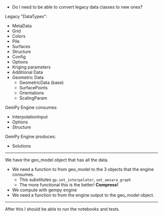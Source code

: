 - Do I need to be able to convert legacy data classes to new ones?

Legacy "DataTypes":
 - MetaData
 - Grid
 - Colors
- Pile
 - Surfaces
 - Structure
- Config
 - Options
 - Kriging parameters
 - Additional Data
- Geometric Data
  - GeometricData (base)
  - SurfacePoints
  - Orientations
  - ScalingParam


GemPy Engine consumes:
  - InterpolationInput
  - Options
  - Structure

GemPy Engine produces:
  - Solutions

---

We have the geo_model object that has all the data.

- We need a function to from geo_model to the 3 objects that the engine consumes.
  - This substitutes `gp.set_interpolator`, `set_aesara_graph`
  - The more functional this is the better! **Compress!**
- We compute with gempy engine
- We need a function to from the engine output to the geo_model object.

---

After this I should be able to run the notebooks and tests.
